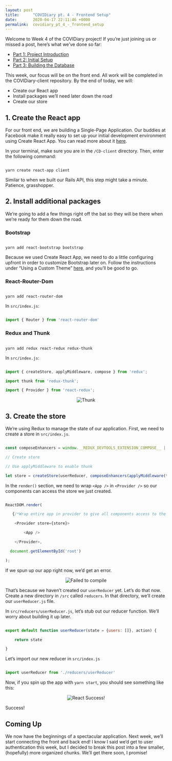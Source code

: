```yaml
---
layout: post
title:      "COVIDiary pt. 4 - Frontend Setup"
date:       2020-04-17 22:11:46 +0000
permalink:  covidiary_pt_4_-_frontend_setup
---
```



Welcome to Week 4 of the COVIDiary project! If you’re just joining us or missed a post, here’s what we’ve done so far:

*   [Part 1: Project Introduction](https://www.codewitch.dev/covidiary_-_a_rails_react_project)
*   [Part 2: Initial Setup](https://www.codewitch.dev/covidiary_part_2_-_initial_setup)
*   [Part 3: Building the Database](https://www.codewitch.dev/covidiary_pt_3_-_building_the_database)

This week, our focus will be on the front end. All work will be completed in the COVIDiary-client repository. By the end of today, we will:

*   Create our React app
*   Install packages we’ll need later down the road
*   Create our store


## 1. Create the React app

For our front end, we are building a Single-Page Application. Our buddies at Facebook make it really easy to set up your initial development environment using Create React App. You can read more about it [here](https://github.com/facebook/create-react-app).

In your terminal, make sure you are in the `/CD-client` directory. Then, enter the following command:

```

yarn create react-app client

```

Similar to when we built our Rails API, this step might take a minute. Patience, grasshopper.


## 2. Install additional packages

We’re going to add a few things right off the bat so they will be there when we’re ready for them down the road.


### Bootstrap

```

yarn add react-bootstrap bootstrap

```

Because we used Create React App, we need to do a little configuring upfront in order to customize Bootstrap later on. Follow the instructions under “Using a Custom Theme” [here](https://create-react-app.dev/docs/adding-bootstrap/), and you’ll be good to go.


### React-Router-Dom

```

yarn add react-router-dom

```

In `src/index.js`:

```javascript

import { Router } from 'react-router-dom'

```


### Redux and Thunk

```

yarn add redux react-redux redux-thunk

```

In `src/index.js`:

```javascript

import { createStore, applyMiddleware, compose } from 'redux';

import thunk from 'redux-thunk';

import { Provider } from 'react-redux';

```

<center>
<img alt="Thunk" src="https://media.giphy.com/media/mclaz3NEq6en6/source.gif">
</center>


## 3. Create the store

We’re using Redux to manage the state of our application. First, we need to create a store in `src/index.js`.

```javascript

const composeEnhancers = window.__REDUX_DEVTOOLS_EXTENSION_COMPOSE__ || compose;

// Create store

// Use applyMiddleware to enable thunk

let store = createStore(userReducer, composeEnhancers(applyMiddleware(thunk)));

```

In the `render()` section, we need to wrap `<App />` in `<Provider />` so our components can access the store we just created.

```javascript

ReactDOM.render(

   {/*Wrap entire app in provider to give all components access to the store*/}

    <Provider store={store}>

        <App />

    </Provider>,

  document.getElementById('root')

);

```

If we spun up our app right now, we’d get an error. 

<center>
<img alt="Failed to compile" src="https://i.imgur.com/Z9LuGSH.jpg">
</center>

That’s because we haven’t created our `userReducer` yet. Let’s do that now. Create a new directory in `/src` called `reducers`. In that directory, we’ll create our `userReducer.js` file.

In `src/reducers/userReducer.js`, let’s stub out our reducer function. We’ll worry about building it up later.

```javascript

export default function userReducer(state = {users: []}, action) {

    return state

}

```

Let’s import our new reducer in `src/index.js`

```javascript

import userReducer from './reducers/userReducer'

```

Now, if you spin up the app with `yarn start`, you should see something like this:

<center>
<img alt="React Success!" src="https://i.imgur.com/IC6bVnb.jpg">
</center>

Success!


## Coming Up

We now have the beginnings of a spectacular application. Next week, we’ll start connecting the front and back end! I know I said we’d get to user authentication this week, but I decided to break this post into a few smaller, (hopefully) more organized chunks. We’ll get there soon, I promise!

